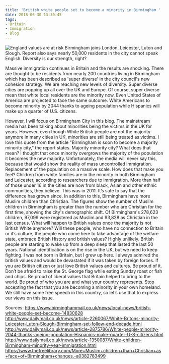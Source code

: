 ```yaml
---
title: 'British white people set to become a minority in Birmingham '
date: 2018-06-30 13:30:45
tags:
- Britain
- Immigration
- Blog
---
```

![England values are at risk](/images/britishlads.jpg)
Birmingham joins London, Leicester, Luton and Slough. Report also says 
nearly 50,000 residents in the city cannot speak English. Diversity is 
our strength, right?
<!--more-->
Massive immigration continues in Britain and the results are shocking. 
There are thought to be residents from nearly 200 countries living in 
Birmingham which has been described as 'super diverse' in the city 
council's new cohesion strategy. We are reaching new levels of 
diversity. Super diverse cities are popping up all over the UK and 
Europe. Of course, super diverse mean that white local residents are the 
minority now. Even United States of America are projected to face the 
same outcome. White Americans to become minority by 2044 thanks to 
ageing population while Hispanics will make up a quarter of U.S. 
citizens.
<script async src="//pagead2.googlesyndication.com/pagead/js/adsbygoogle.js"></script>
<ins class="adsbygoogle"
     style="display:block; text-align:center;"
     data-ad-layout="in-article"
     data-ad-format="fluid"
     data-ad-client="ca-pub-2164900147810573"
     data-ad-slot="8817307412"></ins>
<script>
     (adsbygoogle = window.adsbygoogle || []).push({});
</script>
However, I will focus on Birmingham City in this blog. The mainstream 
media has been talking about minorities being the victims in the UK for 
years. However, even though White British people are not the majority 
anymore in many cities in UK, minorities are still being treated as 
victims. I love this quote from the article "Birmingham is soon to 
become a majority minority city," the report states. Majority minority 
city? What does that mean? I thought that once minority overgrows the 
majority of the population it becomes the new majority. Unfortunately, 
the media will never say this, because that would show the reality of 
mass uncontrolled immigration. Replacement of the population on a 
massive scale. How does that make you feel?
Children from white families are in the minority in both Birmingham and 
Leicester, according to researchers due to immigration. More than half 
of those under 16 in the cities are now from black, Asian and other 
ethnic communities, they believe. This was in 2011. It’s safe to say 
that the difference has grown since. In addition to this, Birmingham 
have more Muslim children than Christian. The figures show the number of 
Muslim children in Birmingham is greater than the number who are 
Christian for the first time, showing the city's demographic shift. Of 
Birmingham's 278,623 children, 97,099 were registered as Muslim and 
93,828 as Christian in the last census. 
What will happen to British values once the majority is not British 
White anymore? Will these people, who have no connection to Britain or 
it’s culture, the people who come here to take advantage of the welfare 
state, embrace British History and british values? Highly unlikely. 
British people are starting to wake up from a deep sleep that lasted the 
last 50 years. National identification is on the rise in the UK, but we 
need to keep fighting. I was not born in Britain, but I grew up here. I 
always admired the british values and would be devastated if it was 
taken by foreign forces.
If you are British citizen or just love British values and cultures. Be 
proud of it. Don’t be afraid to raise the St. George flag while eating 
Sunday roast or fish and chips. Be proud of liberal values that Britain 
helped to bring to the world. Be proud of who you are and what your 
country represents. Stop accepting the fact that you are becoming a 
minority in your own homeland. We still have some free speech in this 
country, so let’s use that to express our views on this issue. 


Sources:
https://www.birminghammail.co.uk/news/local-news/british-white-people-set-become-14830628
http://www.dailymail.co.uk/news/article-2260067/White-Britons-minority-Leicester-Luton-Slough-Birmingham-set-follow-end-decade.html 
http://www.dailymail.co.uk/news/article-2875786/White-people-minority-2044-thanks-ageing-population-Hispanics-make-quarter-U-S-citizens.html
http://www.dailymail.co.uk/news/article-1350087/White-children-Birmingham-minority-year-immigration.html 
https://www.thefreelibrary.com/More+Muslim+children+than+Christian+as+face+of+Birmingham+changes.-a0382783499 

